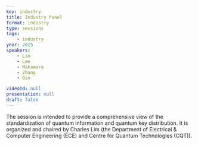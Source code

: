 ```yaml
---
key: industry
title: Industry Panel
format: industry
type: sessions
tags:
    - industry
year: 2025
speakers:
    - Lim
    - Lee
    - Makamara
    - Zhang
    - Qin

videoId: null
presentation: null
draft: false
---
```


The session is intended to provide a comprehensive view of the standardization of quantum information and quantum key distribution. It is organized and chaired by Charles Lim (the Department of Electrical & Computer Engineering (ECE) and Centre for Quantum Technologies (CQT)).